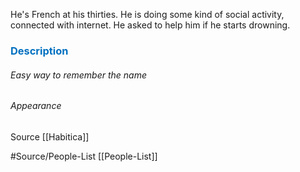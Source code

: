 He's French at his thirties. He is doing some kind of social activity, connected with internet.
He asked to help him if he starts drowning.


### <span style="color:#0070c0">Description</span>


###### Easy way to remember the name


###### Appearance 


Source
[[Habitica]]


#Source/People-List [[People-List]]